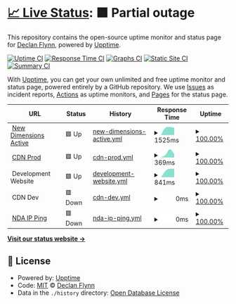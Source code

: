 # [📈 Live Status](https://flynnd6.github.io/nda-stats): <!--live status--> **🟧 Partial outage**

This repository contains the open-source uptime monitor and status page for [Declan Flynn](https://flynnd6.github.io/nda-stats), powered by [Upptime](https://github.com/upptime/upptime).

[![Uptime CI](https://github.com/flynnd6/nda-stats/workflows/Uptime%20CI/badge.svg)](https://github.com/upptime/upptime/actions?query=workflow%3A%22Uptime+CI%22)
[![Response Time CI](https://github.com/flynnd6/nda-stats/workflows/Response%20Time%20CI/badge.svg)](https://github.com/upptime/upptime/actions?query=workflow%3A%22Response+Time+CI%22)
[![Graphs CI](https://github.com/flynnd6/nda-stats/workflows/Graphs%20CI/badge.svg)](https://github.com/upptime/upptime/actions?query=workflow%3A%22Graphs+CI%22)
[![Static Site CI](https://github.com/flynnd6/nda-stats/workflows/Static%20Site%20CI/badge.svg)](https://github.com/upptime/upptime/actions?query=workflow%3A%22Static+Site+CI%22)
[![Summary CI](https://github.com/flynnd6/nda-stats/workflows/Summary%20CI/badge.svg)](https://github.com/upptime/upptime/actions?query=workflow%3A%22Summary+CI%22)

With [Upptime](https://upptime.js.org), you can get your own unlimited and free uptime monitor and status page, powered entirely by a GitHub repository. We use [Issues](https://github.com/flynnd6/nda-stats/issues) as incident reports, [Actions](https://github.com/flynnd6/nda-stats/actions) as uptime monitors, and [Pages](https://flynnd6.github.io/nda-stats) for the status page.

<!--start: status pages-->
<!-- This summary is generated by Upptime (https://github.com/upptime/upptime) -->
<!-- Do not edit this manually, your changes will be overwritten -->
<!-- prettier-ignore -->
| URL | Status | History | Response Time | Uptime |
| --- | ------ | ------- | ------------- | ------ |
| <img alt="" src="https://favicons.githubusercontent.com/newdimensionsactive.ie" height="13"> [New Dimensions Active](https://newdimensionsactive.ie) | 🟩 Up | [new-dimensions-active.yml](https://github.com/flynnd6/nda-stats/commits/HEAD/history/new-dimensions-active.yml) | <details><summary><img alt="Response time graph" src="./graphs/new-dimensions-active/response-time-week.png" height="20"> 1525ms</summary><br><a href="https://flynnd6.github.io/nda-stats/history/new-dimensions-active"><img alt="Response time 1525" src="https://img.shields.io/endpoint?url=https%3A%2F%2Fraw.githubusercontent.com%2Fflynnd6%2Fnda-stats%2FHEAD%2Fapi%2Fnew-dimensions-active%2Fresponse-time.json"></a><br><a href="https://flynnd6.github.io/nda-stats/history/new-dimensions-active"><img alt="24-hour response time 1525" src="https://img.shields.io/endpoint?url=https%3A%2F%2Fraw.githubusercontent.com%2Fflynnd6%2Fnda-stats%2FHEAD%2Fapi%2Fnew-dimensions-active%2Fresponse-time-day.json"></a><br><a href="https://flynnd6.github.io/nda-stats/history/new-dimensions-active"><img alt="7-day response time 1525" src="https://img.shields.io/endpoint?url=https%3A%2F%2Fraw.githubusercontent.com%2Fflynnd6%2Fnda-stats%2FHEAD%2Fapi%2Fnew-dimensions-active%2Fresponse-time-week.json"></a><br><a href="https://flynnd6.github.io/nda-stats/history/new-dimensions-active"><img alt="30-day response time 1525" src="https://img.shields.io/endpoint?url=https%3A%2F%2Fraw.githubusercontent.com%2Fflynnd6%2Fnda-stats%2FHEAD%2Fapi%2Fnew-dimensions-active%2Fresponse-time-month.json"></a><br><a href="https://flynnd6.github.io/nda-stats/history/new-dimensions-active"><img alt="1-year response time 1525" src="https://img.shields.io/endpoint?url=https%3A%2F%2Fraw.githubusercontent.com%2Fflynnd6%2Fnda-stats%2FHEAD%2Fapi%2Fnew-dimensions-active%2Fresponse-time-year.json"></a></details> | <details><summary><a href="https://flynnd6.github.io/nda-stats/history/new-dimensions-active">100.00%</a></summary><a href="https://flynnd6.github.io/nda-stats/history/new-dimensions-active"><img alt="All-time uptime 100.00%" src="https://img.shields.io/endpoint?url=https%3A%2F%2Fraw.githubusercontent.com%2Fflynnd6%2Fnda-stats%2FHEAD%2Fapi%2Fnew-dimensions-active%2Fuptime.json"></a><br><a href="https://flynnd6.github.io/nda-stats/history/new-dimensions-active"><img alt="24-hour uptime 100.00%" src="https://img.shields.io/endpoint?url=https%3A%2F%2Fraw.githubusercontent.com%2Fflynnd6%2Fnda-stats%2FHEAD%2Fapi%2Fnew-dimensions-active%2Fuptime-day.json"></a><br><a href="https://flynnd6.github.io/nda-stats/history/new-dimensions-active"><img alt="7-day uptime 100.00%" src="https://img.shields.io/endpoint?url=https%3A%2F%2Fraw.githubusercontent.com%2Fflynnd6%2Fnda-stats%2FHEAD%2Fapi%2Fnew-dimensions-active%2Fuptime-week.json"></a><br><a href="https://flynnd6.github.io/nda-stats/history/new-dimensions-active"><img alt="30-day uptime 100.00%" src="https://img.shields.io/endpoint?url=https%3A%2F%2Fraw.githubusercontent.com%2Fflynnd6%2Fnda-stats%2FHEAD%2Fapi%2Fnew-dimensions-active%2Fuptime-month.json"></a><br><a href="https://flynnd6.github.io/nda-stats/history/new-dimensions-active"><img alt="1-year uptime 100.00%" src="https://img.shields.io/endpoint?url=https%3A%2F%2Fraw.githubusercontent.com%2Fflynnd6%2Fnda-stats%2FHEAD%2Fapi%2Fnew-dimensions-active%2Fuptime-year.json"></a></details>
| <img alt="" src="https://favicons.githubusercontent.com/cdn.newdimensionsactive.ie" height="13"> [CDN Prod](https://cdn.newdimensionsactive.ie/wp-content/uploads/2020/03/trs_48f2dfa3dd5c5cb8fb3f5d1cc3e800c0-e1598116943298.png) | 🟩 Up | [cdn-prod.yml](https://github.com/flynnd6/nda-stats/commits/HEAD/history/cdn-prod.yml) | <details><summary><img alt="Response time graph" src="./graphs/cdn-prod/response-time-week.png" height="20"> 369ms</summary><br><a href="https://flynnd6.github.io/nda-stats/history/cdn-prod"><img alt="Response time 369" src="https://img.shields.io/endpoint?url=https%3A%2F%2Fraw.githubusercontent.com%2Fflynnd6%2Fnda-stats%2FHEAD%2Fapi%2Fcdn-prod%2Fresponse-time.json"></a><br><a href="https://flynnd6.github.io/nda-stats/history/cdn-prod"><img alt="24-hour response time 369" src="https://img.shields.io/endpoint?url=https%3A%2F%2Fraw.githubusercontent.com%2Fflynnd6%2Fnda-stats%2FHEAD%2Fapi%2Fcdn-prod%2Fresponse-time-day.json"></a><br><a href="https://flynnd6.github.io/nda-stats/history/cdn-prod"><img alt="7-day response time 369" src="https://img.shields.io/endpoint?url=https%3A%2F%2Fraw.githubusercontent.com%2Fflynnd6%2Fnda-stats%2FHEAD%2Fapi%2Fcdn-prod%2Fresponse-time-week.json"></a><br><a href="https://flynnd6.github.io/nda-stats/history/cdn-prod"><img alt="30-day response time 369" src="https://img.shields.io/endpoint?url=https%3A%2F%2Fraw.githubusercontent.com%2Fflynnd6%2Fnda-stats%2FHEAD%2Fapi%2Fcdn-prod%2Fresponse-time-month.json"></a><br><a href="https://flynnd6.github.io/nda-stats/history/cdn-prod"><img alt="1-year response time 369" src="https://img.shields.io/endpoint?url=https%3A%2F%2Fraw.githubusercontent.com%2Fflynnd6%2Fnda-stats%2FHEAD%2Fapi%2Fcdn-prod%2Fresponse-time-year.json"></a></details> | <details><summary><a href="https://flynnd6.github.io/nda-stats/history/cdn-prod">100.00%</a></summary><a href="https://flynnd6.github.io/nda-stats/history/cdn-prod"><img alt="All-time uptime 100.00%" src="https://img.shields.io/endpoint?url=https%3A%2F%2Fraw.githubusercontent.com%2Fflynnd6%2Fnda-stats%2FHEAD%2Fapi%2Fcdn-prod%2Fuptime.json"></a><br><a href="https://flynnd6.github.io/nda-stats/history/cdn-prod"><img alt="24-hour uptime 100.00%" src="https://img.shields.io/endpoint?url=https%3A%2F%2Fraw.githubusercontent.com%2Fflynnd6%2Fnda-stats%2FHEAD%2Fapi%2Fcdn-prod%2Fuptime-day.json"></a><br><a href="https://flynnd6.github.io/nda-stats/history/cdn-prod"><img alt="7-day uptime 100.00%" src="https://img.shields.io/endpoint?url=https%3A%2F%2Fraw.githubusercontent.com%2Fflynnd6%2Fnda-stats%2FHEAD%2Fapi%2Fcdn-prod%2Fuptime-week.json"></a><br><a href="https://flynnd6.github.io/nda-stats/history/cdn-prod"><img alt="30-day uptime 100.00%" src="https://img.shields.io/endpoint?url=https%3A%2F%2Fraw.githubusercontent.com%2Fflynnd6%2Fnda-stats%2FHEAD%2Fapi%2Fcdn-prod%2Fuptime-month.json"></a><br><a href="https://flynnd6.github.io/nda-stats/history/cdn-prod"><img alt="1-year uptime 100.00%" src="https://img.shields.io/endpoint?url=https%3A%2F%2Fraw.githubusercontent.com%2Fflynnd6%2Fnda-stats%2FHEAD%2Fapi%2Fcdn-prod%2Fuptime-year.json"></a></details>
| <img alt="" src="https://favicons.githubusercontent.com/null" height="13"> Development Website | 🟩 Up | [development-website.yml](https://github.com/flynnd6/nda-stats/commits/HEAD/history/development-website.yml) | <details><summary><img alt="Response time graph" src="./graphs/development-website/response-time-week.png" height="20"> 841ms</summary><br><a href="https://flynnd6.github.io/nda-stats/history/development-website"><img alt="Response time 841" src="https://img.shields.io/endpoint?url=https%3A%2F%2Fraw.githubusercontent.com%2Fflynnd6%2Fnda-stats%2FHEAD%2Fapi%2Fdevelopment-website%2Fresponse-time.json"></a><br><a href="https://flynnd6.github.io/nda-stats/history/development-website"><img alt="24-hour response time 841" src="https://img.shields.io/endpoint?url=https%3A%2F%2Fraw.githubusercontent.com%2Fflynnd6%2Fnda-stats%2FHEAD%2Fapi%2Fdevelopment-website%2Fresponse-time-day.json"></a><br><a href="https://flynnd6.github.io/nda-stats/history/development-website"><img alt="7-day response time 841" src="https://img.shields.io/endpoint?url=https%3A%2F%2Fraw.githubusercontent.com%2Fflynnd6%2Fnda-stats%2FHEAD%2Fapi%2Fdevelopment-website%2Fresponse-time-week.json"></a><br><a href="https://flynnd6.github.io/nda-stats/history/development-website"><img alt="30-day response time 841" src="https://img.shields.io/endpoint?url=https%3A%2F%2Fraw.githubusercontent.com%2Fflynnd6%2Fnda-stats%2FHEAD%2Fapi%2Fdevelopment-website%2Fresponse-time-month.json"></a><br><a href="https://flynnd6.github.io/nda-stats/history/development-website"><img alt="1-year response time 841" src="https://img.shields.io/endpoint?url=https%3A%2F%2Fraw.githubusercontent.com%2Fflynnd6%2Fnda-stats%2FHEAD%2Fapi%2Fdevelopment-website%2Fresponse-time-year.json"></a></details> | <details><summary><a href="https://flynnd6.github.io/nda-stats/history/development-website">100.00%</a></summary><a href="https://flynnd6.github.io/nda-stats/history/development-website"><img alt="All-time uptime 100.00%" src="https://img.shields.io/endpoint?url=https%3A%2F%2Fraw.githubusercontent.com%2Fflynnd6%2Fnda-stats%2FHEAD%2Fapi%2Fdevelopment-website%2Fuptime.json"></a><br><a href="https://flynnd6.github.io/nda-stats/history/development-website"><img alt="24-hour uptime 100.00%" src="https://img.shields.io/endpoint?url=https%3A%2F%2Fraw.githubusercontent.com%2Fflynnd6%2Fnda-stats%2FHEAD%2Fapi%2Fdevelopment-website%2Fuptime-day.json"></a><br><a href="https://flynnd6.github.io/nda-stats/history/development-website"><img alt="7-day uptime 100.00%" src="https://img.shields.io/endpoint?url=https%3A%2F%2Fraw.githubusercontent.com%2Fflynnd6%2Fnda-stats%2FHEAD%2Fapi%2Fdevelopment-website%2Fuptime-week.json"></a><br><a href="https://flynnd6.github.io/nda-stats/history/development-website"><img alt="30-day uptime 100.00%" src="https://img.shields.io/endpoint?url=https%3A%2F%2Fraw.githubusercontent.com%2Fflynnd6%2Fnda-stats%2FHEAD%2Fapi%2Fdevelopment-website%2Fuptime-month.json"></a><br><a href="https://flynnd6.github.io/nda-stats/history/development-website"><img alt="1-year uptime 100.00%" src="https://img.shields.io/endpoint?url=https%3A%2F%2Fraw.githubusercontent.com%2Fflynnd6%2Fnda-stats%2FHEAD%2Fapi%2Fdevelopment-website%2Fuptime-year.json"></a></details>
| <img alt="" src="https://favicons.githubusercontent.com/null" height="13"> CDN Dev | 🟥 Down | [cdn-dev.yml](https://github.com/flynnd6/nda-stats/commits/HEAD/history/cdn-dev.yml) | <details><summary><img alt="Response time graph" src="./graphs/cdn-dev/response-time-week.png" height="20"> 0ms</summary><br><a href="https://flynnd6.github.io/nda-stats/history/cdn-dev"><img alt="Response time 0" src="https://img.shields.io/endpoint?url=https%3A%2F%2Fraw.githubusercontent.com%2Fflynnd6%2Fnda-stats%2FHEAD%2Fapi%2Fcdn-dev%2Fresponse-time.json"></a><br><a href="https://flynnd6.github.io/nda-stats/history/cdn-dev"><img alt="24-hour response time 0" src="https://img.shields.io/endpoint?url=https%3A%2F%2Fraw.githubusercontent.com%2Fflynnd6%2Fnda-stats%2FHEAD%2Fapi%2Fcdn-dev%2Fresponse-time-day.json"></a><br><a href="https://flynnd6.github.io/nda-stats/history/cdn-dev"><img alt="7-day response time 0" src="https://img.shields.io/endpoint?url=https%3A%2F%2Fraw.githubusercontent.com%2Fflynnd6%2Fnda-stats%2FHEAD%2Fapi%2Fcdn-dev%2Fresponse-time-week.json"></a><br><a href="https://flynnd6.github.io/nda-stats/history/cdn-dev"><img alt="30-day response time 0" src="https://img.shields.io/endpoint?url=https%3A%2F%2Fraw.githubusercontent.com%2Fflynnd6%2Fnda-stats%2FHEAD%2Fapi%2Fcdn-dev%2Fresponse-time-month.json"></a><br><a href="https://flynnd6.github.io/nda-stats/history/cdn-dev"><img alt="1-year response time 0" src="https://img.shields.io/endpoint?url=https%3A%2F%2Fraw.githubusercontent.com%2Fflynnd6%2Fnda-stats%2FHEAD%2Fapi%2Fcdn-dev%2Fresponse-time-year.json"></a></details> | <details><summary><a href="https://flynnd6.github.io/nda-stats/history/cdn-dev">100.00%</a></summary><a href="https://flynnd6.github.io/nda-stats/history/cdn-dev"><img alt="All-time uptime 100.00%" src="https://img.shields.io/endpoint?url=https%3A%2F%2Fraw.githubusercontent.com%2Fflynnd6%2Fnda-stats%2FHEAD%2Fapi%2Fcdn-dev%2Fuptime.json"></a><br><a href="https://flynnd6.github.io/nda-stats/history/cdn-dev"><img alt="24-hour uptime 100.00%" src="https://img.shields.io/endpoint?url=https%3A%2F%2Fraw.githubusercontent.com%2Fflynnd6%2Fnda-stats%2FHEAD%2Fapi%2Fcdn-dev%2Fuptime-day.json"></a><br><a href="https://flynnd6.github.io/nda-stats/history/cdn-dev"><img alt="7-day uptime 100.00%" src="https://img.shields.io/endpoint?url=https%3A%2F%2Fraw.githubusercontent.com%2Fflynnd6%2Fnda-stats%2FHEAD%2Fapi%2Fcdn-dev%2Fuptime-week.json"></a><br><a href="https://flynnd6.github.io/nda-stats/history/cdn-dev"><img alt="30-day uptime 100.00%" src="https://img.shields.io/endpoint?url=https%3A%2F%2Fraw.githubusercontent.com%2Fflynnd6%2Fnda-stats%2FHEAD%2Fapi%2Fcdn-dev%2Fuptime-month.json"></a><br><a href="https://flynnd6.github.io/nda-stats/history/cdn-dev"><img alt="1-year uptime 100.00%" src="https://img.shields.io/endpoint?url=https%3A%2F%2Fraw.githubusercontent.com%2Fflynnd6%2Fnda-stats%2FHEAD%2Fapi%2Fcdn-dev%2Fuptime-year.json"></a></details>
| <img alt="" src="https://favicons.githubusercontent.com/null" height="13"> [NDA IP Ping](34.255.40.57) | 🟥 Down | [nda-ip-ping.yml](https://github.com/flynnd6/nda-stats/commits/HEAD/history/nda-ip-ping.yml) | <details><summary><img alt="Response time graph" src="./graphs/nda-ip-ping/response-time-week.png" height="20"> 0ms</summary><br><a href="https://flynnd6.github.io/nda-stats/history/nda-ip-ping"><img alt="Response time 0" src="https://img.shields.io/endpoint?url=https%3A%2F%2Fraw.githubusercontent.com%2Fflynnd6%2Fnda-stats%2FHEAD%2Fapi%2Fnda-ip-ping%2Fresponse-time.json"></a><br><a href="https://flynnd6.github.io/nda-stats/history/nda-ip-ping"><img alt="24-hour response time 0" src="https://img.shields.io/endpoint?url=https%3A%2F%2Fraw.githubusercontent.com%2Fflynnd6%2Fnda-stats%2FHEAD%2Fapi%2Fnda-ip-ping%2Fresponse-time-day.json"></a><br><a href="https://flynnd6.github.io/nda-stats/history/nda-ip-ping"><img alt="7-day response time 0" src="https://img.shields.io/endpoint?url=https%3A%2F%2Fraw.githubusercontent.com%2Fflynnd6%2Fnda-stats%2FHEAD%2Fapi%2Fnda-ip-ping%2Fresponse-time-week.json"></a><br><a href="https://flynnd6.github.io/nda-stats/history/nda-ip-ping"><img alt="30-day response time 0" src="https://img.shields.io/endpoint?url=https%3A%2F%2Fraw.githubusercontent.com%2Fflynnd6%2Fnda-stats%2FHEAD%2Fapi%2Fnda-ip-ping%2Fresponse-time-month.json"></a><br><a href="https://flynnd6.github.io/nda-stats/history/nda-ip-ping"><img alt="1-year response time 0" src="https://img.shields.io/endpoint?url=https%3A%2F%2Fraw.githubusercontent.com%2Fflynnd6%2Fnda-stats%2FHEAD%2Fapi%2Fnda-ip-ping%2Fresponse-time-year.json"></a></details> | <details><summary><a href="https://flynnd6.github.io/nda-stats/history/nda-ip-ping">100.00%</a></summary><a href="https://flynnd6.github.io/nda-stats/history/nda-ip-ping"><img alt="All-time uptime 100.00%" src="https://img.shields.io/endpoint?url=https%3A%2F%2Fraw.githubusercontent.com%2Fflynnd6%2Fnda-stats%2FHEAD%2Fapi%2Fnda-ip-ping%2Fuptime.json"></a><br><a href="https://flynnd6.github.io/nda-stats/history/nda-ip-ping"><img alt="24-hour uptime 100.00%" src="https://img.shields.io/endpoint?url=https%3A%2F%2Fraw.githubusercontent.com%2Fflynnd6%2Fnda-stats%2FHEAD%2Fapi%2Fnda-ip-ping%2Fuptime-day.json"></a><br><a href="https://flynnd6.github.io/nda-stats/history/nda-ip-ping"><img alt="7-day uptime 100.00%" src="https://img.shields.io/endpoint?url=https%3A%2F%2Fraw.githubusercontent.com%2Fflynnd6%2Fnda-stats%2FHEAD%2Fapi%2Fnda-ip-ping%2Fuptime-week.json"></a><br><a href="https://flynnd6.github.io/nda-stats/history/nda-ip-ping"><img alt="30-day uptime 100.00%" src="https://img.shields.io/endpoint?url=https%3A%2F%2Fraw.githubusercontent.com%2Fflynnd6%2Fnda-stats%2FHEAD%2Fapi%2Fnda-ip-ping%2Fuptime-month.json"></a><br><a href="https://flynnd6.github.io/nda-stats/history/nda-ip-ping"><img alt="1-year uptime 100.00%" src="https://img.shields.io/endpoint?url=https%3A%2F%2Fraw.githubusercontent.com%2Fflynnd6%2Fnda-stats%2FHEAD%2Fapi%2Fnda-ip-ping%2Fuptime-year.json"></a></details>

<!--end: status pages-->

[**Visit our status website →**](https://flynnd6.github.io/nda-stats)

## 📄 License

- Powered by: [Upptime](https://github.com/upptime/upptime)
- Code: [MIT](./LICENSE) © [Declan Flynn](https://flynnd6.github.io/nda-stats)
- Data in the `./history` directory: [Open Database License](https://opendatacommons.org/licenses/odbl/1-0/)
